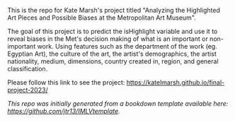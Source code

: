 This is the repo for Kate Marsh's project titled "Analyzing the Highlighted Art Pieces and Possible Biases at the Metropolitan Art Museum". 

The  goal of this project is to predict the isHighlight variable and use it to reveal biases in the Met's decision making of what is an important or non-important work. Using features such as the department of the work (eg. Egyptian Art), the culture of the art, the artist's demographics, the artist nationality, medium, dimensions, country created in, region, and general classification. 

Please follow this link to see the project: https://katelmarsh.github.io/final-project-2023/

*This repo was initially generated from a bookdown template available here: https://github.com/jtr13/IMLVtemplate.*	



